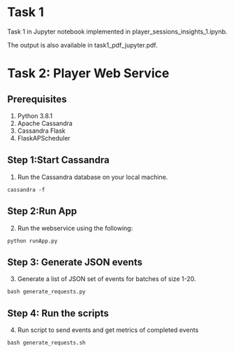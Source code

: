 # Task 1

Task 1 in Jupyter notebook implemented in player_sessions_insights_1.ipynb.

The output is also available in task1_pdf_jupyter.pdf. 

# Task 2: Player Web Service

## Prerequisites

1. Python 3.8.1
2. Apache Cassandra
3. Cassandra Flask
4. FlaskAPScheduler

## Step 1:Start Cassandra
1. Run the Cassandra database on your local machine.
```
cassandra -f
```

## Step 2:Run App
2. Run the webservice using the following:
```
python runApp.py
```

## Step 3: Generate JSON events
3. Generate a list of JSON set of events for batches of size 1-20.
```
bash generate_requests.py
``` 

## Step 4: Run the scripts
4. Run script to send events and get metrics of completed events   
```
bash generate_requests.sh
```   